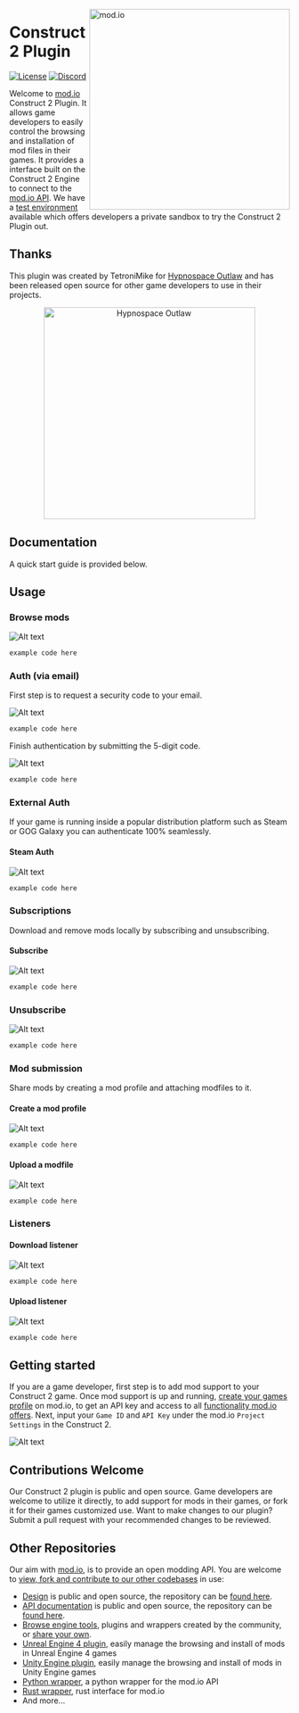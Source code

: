 <a href="https://mod.io"><img src="https://static.mod.io/v1/images/branding/modio-color-dark.svg" alt="mod.io" width="360" align="right"/></a>
# Construct 2 Plugin
[![License](https://img.shields.io/badge/license-MIT-brightgreen.svg)](https://github.com/modio/C2Plugin/blob/master/LICENSE)
[![Discord](https://img.shields.io/discord/389039439487434752.svg?label=Discord&logo=discord&color=7289DA&labelColor=2C2F33)](https://discord.mod.io)

Welcome to [mod.io](https://mod.io) Construct 2 Plugin. It allows game developers to easily control the browsing and installation of mod files in their games. It provides a interface built on the Construct 2 Engine to connect to the [mod.io API](https://docs.mod.io). We have a [test environment](https://test.mod.io) available which offers developers a private sandbox to try the Construct 2 Plugin out.

## Thanks

This plugin was created by TetroniMike for [Hypnospace Outlaw](https://hypnospace.mod.io/) and has been released open source for other game developers to use in their projects.

<p align="center"><a href="https://store.steampowered.com/app/844590/Hypnospace_Outlaw/"><img src="https://image.mod.io/games/ca46/214/hypospace-outlaw.png" alt="Hypnospace Outlaw" width="380"></a></p>

## Documentation

A quick start guide is provided below.

## Usage

### Browse mods

![Alt text](img/Readme/Browse.png?raw=true "Title")

```c++
example code here
```

### Auth (via email)

First step is to request a security code to your email.

![Alt text](img/Readme/EmailRequest.png?raw=true "Title")

```c++
example code here
```

Finish authentication by submitting the 5-digit code.

![Alt text](img/Readme/EmailExchange.png?raw=true "Title")

```c++
example code here
```

### External Auth

If your game is running inside a popular distribution platform such as Steam or GOG Galaxy you can authenticate 100% seamlessly.

#### Steam Auth

![Alt text](img/Readme/SteamAuth.png?raw=true "Title")

```c++
example code here
```


### Subscriptions

Download and remove mods locally by subscribing and unsubscribing.

#### Subscribe

![Alt text](img/Readme/Subscribe.png?raw=true "Title")

```c++
example code here
```

### Unsubscribe

![Alt text](img/Readme/Unsubscribe.png?raw=true "Title")

```c++
example code here
```

### Mod submission

Share mods by creating a mod profile and attaching modfiles to it.

#### Create a mod profile

![Alt text](img/Readme/AddMod.png?raw=true "Title")

```c++
example code here
```

#### Upload a modfile

![Alt text](img/Readme/AddModfile.png?raw=true "Title")

```c++
example code here
```

### Listeners

#### Download listener

![Alt text](img/Readme/DownloadListener.png?raw=true "Title")

```c++
example code here
```

#### Upload listener

![Alt text](img/Readme/UploadListener.png?raw=true "Title")

```c++
example code here
```

## Getting started
If you are a game developer, first step is to add mod support to your Construct 2 game. Once mod support is up and running, [create your games profile](https://mod.io/games/add) on mod.io, to get an API key and access to all [functionality mod.io offers](https://apps.mod.io/guides/getting-started). Next, input your `Game ID` and `API Key` under the mod.io `Project Settings` in the Construct 2.

![Alt text](img/settings.png?raw=true "Title")

## Contributions Welcome
Our Construct 2 plugin is public and open source. Game developers are welcome to utilize it directly, to add support for mods in their games, or fork it for their games customized use. Want to make changes to our plugin? Submit a pull request with your recommended changes to be reviewed.

## Other Repositories
Our aim with [mod.io](https://mod.io), is to provide an open modding API. You are welcome to [view, fork and contribute to our other codebases](https://github.com/modio) in use:

* [Design](https://design.mod.io) is public and open source, the repository can be [found here](https://github.com/modio/WebDesign).
* [API documentation](https://docs.mod.io) is public and open source, the repository can be [found here](https://github.com/modio/APIDocs).
* [Browse engine tools](https://apps.mod.io), plugins and wrappers created by the community, or [share your own](https://apps.mod.io/add).
* [Unreal Engine 4 plugin](https://github.com/modio/UE4Plugin), easily manage the browsing and install of mods in Unreal Engine 4 games
* [Unity Engine plugin](https://github.com/modio/UnityPlugin), easily manage the browsing and install of mods in Unity Engine games
* [Python wrapper](https://github.com/ClementJ18/mod.io), a python wrapper for the mod.io API
* [Rust wrapper](https://github.com/nickelc/modio-rs), rust interface for mod.io
* And more...

